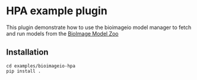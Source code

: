 # HPA example plugin

This plugin demonstrate how to use the bioimageio model manager to fetch and run models from the [BioImage Model Zoo](https://bioimage.io)


## Installation

```
cd examples/bioimageio-hpa
pip install .
```